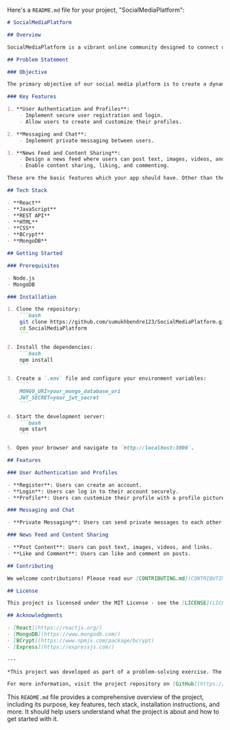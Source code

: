 Here's a `README.md` file for your project, "SocialMediaPlatform":

```markdown
# SocialMediaPlatform

## Overview

SocialMediaPlatform is a vibrant online community designed to connect users, allowing them to share content and engage with others. This platform provides a seamless user experience, promoting meaningful interactions and catering to specific niches or interests.

## Problem Statement

### Objective

The primary objective of our social media platform is to create a dynamic online community where users can connect, share content, and engage with each other.

### Key Features

1. **User Authentication and Profiles**:
    - Implement secure user registration and login.
    - Allow users to create and customize their profiles.

2. **Messaging and Chat**:
    - Implement private messaging between users.

3. **News Feed and Content Sharing**:
    - Design a news feed where users can post text, images, videos, and links.
    - Enable content sharing, liking, and commenting.

These are the basic features which your app should have. Other than these, you are free to add more features to your project.

## Tech Stack

- **React**
- **JavaScript**
- **REST API**
- **HTML**
- **CSS**
- **BCrypt**
- **MongoDB**

## Getting Started

### Prerequisites

- Node.js
- MongoDB

### Installation

1. Clone the repository:
    ```bash
    git clone https://github.com/sumukhbendre123/SocialMediaPlatform.git
    cd SocialMediaPlatform
    ```

2. Install the dependencies:
    ```bash
    npm install
    ```

3. Create a `.env` file and configure your environment variables:
    ```
    MONGO_URI=your_mongo_database_uri
    JWT_SECRET=your_jwt_secret
    ```

4. Start the development server:
    ```bash
    npm start
    ```

5. Open your browser and navigate to `http://localhost:3000`.

## Features

### User Authentication and Profiles

- **Register**: Users can create an account.
- **Login**: Users can log in to their account securely.
- **Profile**: Users can customize their profile with a profile picture and bio.

### Messaging and Chat

- **Private Messaging**: Users can send private messages to each other.

### News Feed and Content Sharing

- **Post Content**: Users can post text, images, videos, and links.
- **Like and Comment**: Users can like and comment on posts.

## Contributing

We welcome contributions! Please read our [CONTRIBUTING.md](CONTRIBUTING.md) for more information on how to contribute.

## License

This project is licensed under the MIT License - see the [LICENSE](LICENSE) file for details.

## Acknowledgments

- [React](https://reactjs.org/)
- [MongoDB](https://www.mongodb.com/)
- [BCrypt](https://www.npmjs.com/package/bcrypt)
- [Express](https://expressjs.com/)

---

*This project was developed as part of a problem-solving exercise. The primary goal is to implement essential features and provide a foundation for further development.*

For more information, visit the project repository on [GitHub](https://github.com/sumukhbendre123/SocialMediaPlatform).
```

This `README.md` file provides a comprehensive overview of the project, including its purpose, key features, tech stack, installation instructions, and more. It should help users understand what the project is about and how to get started with it.
